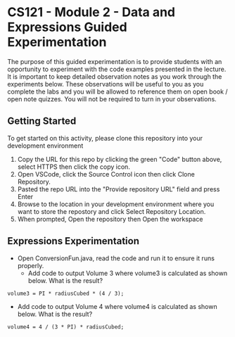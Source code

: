 # CS121 - Module 2 - Data and Expressions Guided Experimentation
The purpose of this guided experimentation is to provide students with an opportunity to experiment with the code examples presented in the lecture. It is important to keep detailed observation notes as you work through the experiments below. These observations will be useful to you as you complete the labs and you will be allowed to reference them on open book / open note quizzes. You will not be required to turn in your observations.
## Getting Started
To get started on this activity, please clone this repository into your development environment
1. Copy the URL for this repo by clicking the green "Code" button above, select HTTPS then click the copy icon.
2. Open VSCode, click the Source Control icon then click Clone Repository.
3. Pasted the repo URL into the "Provide repository URL" field and press Enter
4. Browse to the location in your development environment where you want to store the repostory and click Select Repository Location.
5. When prompted, Open the repository then Open the workspace

## Expressions Experimentation
- Open ConversionFun.java, read the code and run it to ensure it runs properly.
   - Add code to output Volume 3 where volume3 is calculated as shown below. What is the result?
 ```
volume3 = PI * radiusCubed * (4 / 3);
 ```
   - Add code to output Volume 4 where volume4 is calculated as shown below. What is the result?
 ```
volume4 = 4 / (3 * PI) * radiusCubed;
 ```
